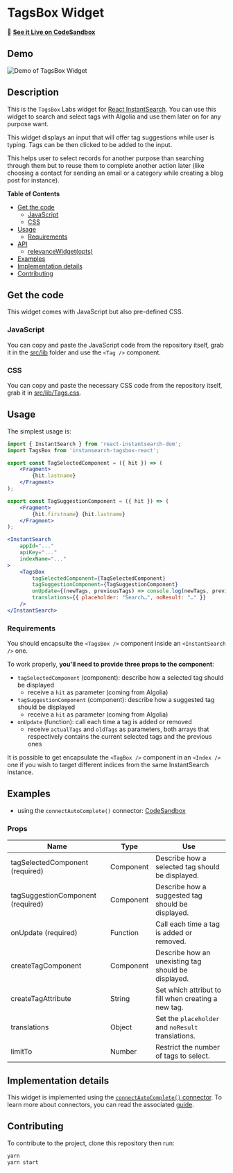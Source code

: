 # TagsBox Widget

🎥  **[See it Live on CodeSandbox](https://codesandbox.io/s/vyvy30vyy)**

## Demo

![Demo of TagsBox Widget](https://cl.ly/6ea705021fda/Screen%252520Recording%2525202018-10-26%252520at%25252001.35%252520PM.gif)

## Description

This is the `TagsBox` Labs widget for [React InstantSearch](https://community.algolia.com/react-instantsearch/). You can use this widget to search and select tags with Algolia and use them later on for any purpose want.

This widget displays an input that will offer tag suggestions while user is typing. Tags can be then clicked to be added to the input.

This helps user to select records for another purpose than searching through them but to reuse them to complete another action later (like choosing a contact for sending an email or a category while creating a blog post for instance).

**Table of Contents**

* [Get the code](#get-the-code)
  * [JavaScript](#javascript)
  * [CSS](#css)
* [Usage](#usage)
  * [Requirements](#requirements)
* [API](#api)
  * [relevanceWidget(opts)](#relevancewidgetopts)
* [Examples](#examples)
* [Implementation details](#implementation-details)
* [Contributing](#contributing)

## Get the code

This widget comes with JavaScript but also pre-defined CSS.

### JavaScript

You can copy and paste the JavaScript code from the repository itself, grab it in the [src/lib](src/lib) folder and use the `<Tag />` component.

### CSS

You can copy and paste the necessary CSS code from the repository itself, grab it in [src/lib/Tags.css](src/lib/Tags.css).

## Usage

The simplest usage is:

```jsx
import { InstantSearch } from 'react-instantsearch-dom';
import TagsBox from 'instansearch-tagsbox-react';

export const TagSelectedComponent = ({ hit }) => (
    <Fragment>
        {hit.lastname}
    </Fragment>
);

export const TagSuggestionComponent = ({ hit }) => (
    <Fragment>
        {hit.firstname} {hit.lastname}
    </Fragment>
);

<InstantSearch
    appId="..."
    apiKey="..."
    indexName="..."
>
    <TagsBox
        tagSelectedComponent={TagSelectedComponent}
        tagSuggestionComponent={TagSuggestionComponent}
        onUpdate={(newTags, previousTags) => console.log(newTags, previousTags)}
        translations={{ placeholder: "Search…", noResult: "…" }}
    />
</InstantSearch>
```

### Requirements

You should encapsulte the `<TagsBox />` component inside an `<InstantSearch />` one.

To work properly, **you'll need to provide three props to the component**:

- `tagSelectedComponent` (component): describe how a selected tag should be displayed
  - receive a `hit` as parameter (coming from Algolia)
- `tagSuggestionComponent` (component): describe how a suggested tag should be displayed
  - receive a `hit` as parameter (coming from Algolia)
- `onUpdate` (function): call each time a tag is added or removed
  - receive `actualTags` and `oldTags` as parameters, both arrays that respectively contains the current selected tags and the previous ones

It is possible to get encapsulate the `<TagBox />` component in an `<Index />` one if you wish to target different indices from the same InstantSearch instance.

## Examples

* using the `connectAutoComplete()` connector: [CodeSandbox](https://codesandbox.io/s/vyvy30vyy)

### Props

| Name                              | Type      | Use                                                 |
| --------------------------------- | --------- | --------------------------------------------------- |
| tagSelectedComponent (required)   | Component | Describe how a selected tag should be displayed.    |
| tagSuggestionComponent (required) | Component | Describe how a suggested tag should be displayed.   |
| onUpdate (required)               | Function  | Call each time a tag is added or removed.           |
| createTagComponent                | Component | Describe how an unexisting tag should be displayed. |
| createTagAttribute                | String    | Set which attribut to fill when creating a new tag. |
| translations                      | Object    | Set the `placeholder` and `noResult` translations.  |
| limitTo                           | Number    | Restrict the number of tags to select.              |

## Implementation details

This widget is implemented using the [`connectAutoComplete()` connector](https://community.algolia.com/react-instantsearch/connectors/connectAutoComplete.html). To learn more about connectors, you can read the associated [guide](https://community.algolia.com/react-instantsearch/guide/Connectors.html).

## Contributing

To contribute to the project, clone this repository then run:

```sh
yarn
yarn start
```
